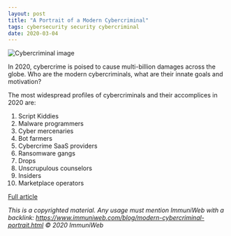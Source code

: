 ```yaml
---
layout: post
title: "A Portrait of a Modern Cybercriminal"
tags: cybersecurity security cybercriminal
date: 2020-03-04
---
```


![Cybercriminal image](https://www.immuniweb.com/images/blog/modern-cybercriminals.jpg)

In 2020, cybercrime is poised to cause multi-billion damages across the globe. Who are the modern cybercriminals, what are their innate goals and motivation?

The most widespread profiles of cybercriminals and their accomplices in 2020 are:

1. Script Kiddies
2. Malware programmers
3. Cyber mercenaries
4. Bot farmers
5. Cybercrime SaaS providers
6. Ransomware gangs
7. Drops
8. Unscrupulous counselors
9. Insiders
10. Marketplace operators

[Full article](https://www.immuniweb.com/blog/modern-cybercriminal-portrait.html)

*This is a copyrighted material. Any usage must mention ImmuniWeb with a backlink:
https://www.immuniweb.com/blog/modern-cybercriminal-portrait.html
© 2020 ImmuniWeb*
